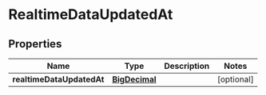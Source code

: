 # RealtimeDataUpdatedAt

## Properties
Name | Type | Description | Notes
------------ | ------------- | ------------- | -------------
**realtimeDataUpdatedAt** | [**BigDecimal**](BigDecimal.md) |  |  [optional]
